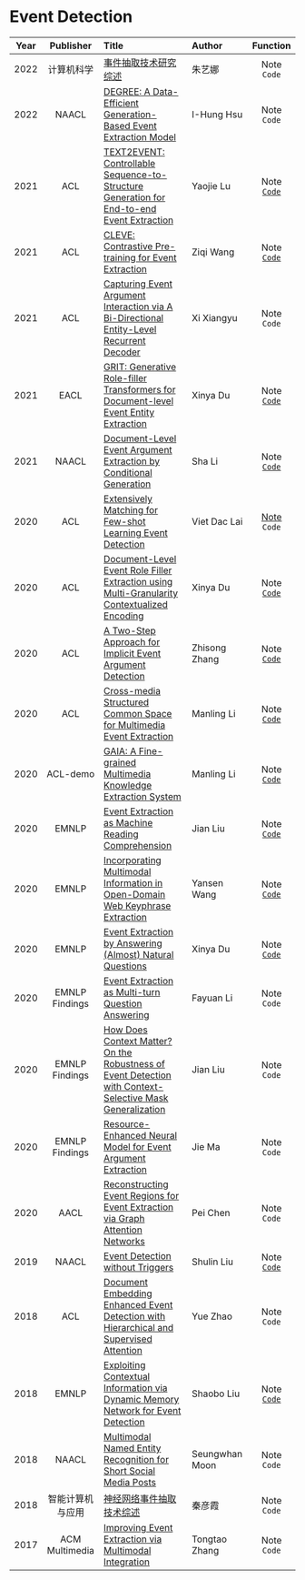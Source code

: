 # Event Detection

| Year | Publisher | Title | Author | Function |
| :-: | :-: | :- | :- | :-: |
| 2022 | 计算机科学 | [事件抽取技术研究综述](https://kns.cnki.net/kcms/detail/detail.aspx?dbcode=CAPJ&dbname=CAPJLAST&filename=JSJA2022080900D&uniplatform=NZKPT&v=x2k_d6-t3_2wiKy2cj0sJP62rtrhHTK1_I074VGPmWgnqLsIAuOlfXJlXoQb96JB) | 朱艺娜 | Note <br> `Code` |
| 2022 | NAACL | [DEGREE: A Data-Efficient Generation-Based Event Extraction Model](https://aclanthology.org/2022.naacl-main.138/) | I-Hung Hsu | Note <br> `Code` |
| 2021 | ACL | [TEXT2EVENT: Controllable Sequence-to-Structure Generation for End-to-end Event Extraction](https://aclanthology.org/2021.acl-long.217/) | Yaojie Lu | Note <br> [`Code`](https://github.com/luyaojie/text2event) |
| 2021 | ACL | [CLEVE: Contrastive Pre-training for Event Extraction](https://aclanthology.org/2021.acl-long.491/) | Ziqi Wang | Note <br> [`Code`](https://github.com/THU-KEG/CLEVE) |
| 2021 | ACL | [Capturing Event Argument Interaction via A Bi-Directional Entity-Level Recurrent Decoder](https://aclanthology.org/2021.acl-long.18/) | Xi Xiangyu | Note <br> `Code` |
| 2021 | EACL | [GRIT: Generative Role-filler Transformers for Document-level Event Entity Extraction](https://aclanthology.org/2021.eacl-main.52/) | Xinya Du | Note <br> [`Code`](https://github.com/xinyadu/grit_doc_event_entity) |
| 2021 | NAACL | [Document-Level Event Argument Extraction by Conditional Generation](https://www.aclweb.org/anthology/2021.naacl-main.69/) | Sha Li | Note <br> [`Code`](https://github.com/raspberryice/gen-arg) |
| 2020 | ACL | [Extensively Matching for Few-shot Learning Event Detection](https://www.aclweb.org/anthology/2020.nuse-1.5/) | Viet Dac Lai | [Note](https://zhevent.github.io/2020/10/09/few-shot-learning-event-detection/) <br> `Code` |
| 2020 | ACL | [Document-Level Event Role Filler Extraction using Multi-Granularity Contextualized Encoding](https://aclanthology.org/2020.acl-main.714/) | Xinya Du | Note <br> [`Code`](https://github.com/xinyadu/doc_event_role) |
| 2020 | ACL | [A Two-Step Approach for Implicit Event Argument Detection](https://aclanthology.org/2020.acl-main.667/) | Zhisong Zhang | Note <br> [`Code`](https://github.com/zzsfornlp/zmsp) |
| 2020 | ACL | [Cross-media Structured Common Space for Multimedia Event Extraction](https://www.aclweb.org/anthology/2020.acl-main.230/) | Manling Li | Note <br> [`Code`](https://github.com/limanling/m2e2) |
| 2020 | ACL-demo | [GAIA: A Fine-grained Multimedia Knowledge Extraction System](https://www.aclweb.org/anthology/2020.acl-demos.11/) | Manling Li | Note <br> [`Code`](https://github.com/GAIA-AIDA) |
| 2020 | EMNLP | [Event Extraction as Machine Reading Comprehension](https://aclanthology.org/2020.emnlp-main.128/) | Jian Liu | Note <br> [`Code`](https://github.com/jianliu-ml/EEasMRC) |
| 2020 | EMNLP | [Incorporating Multimodal Information in Open-Domain Web Keyphrase Extraction](https://www.aclweb.org/anthology/2020.emnlp-main.140/) | Yansen Wang | Note <br> [`Code`](https://github.com/victorywys/SMART-KPE) |
| 2020 | EMNLP | [Event Extraction by Answering (Almost) Natural Questions](https://aclanthology.org/2020.emnlp-main.49/) | Xinya Du | Note <br> [`Code`](https://github.com/xinyadu/eeqa) |
| 2020 | EMNLP Findings | [Event Extraction as Multi-turn Question Answering](https://aclanthology.org/2020.findings-emnlp.73/) | Fayuan Li | Note <br> `Code` |
| 2020 | EMNLP Findings | [How Does Context Matter? On the Robustness of Event Detection with Context-Selective Mask Generalization](https://aclanthology.org/2020.findings-emnlp.229/) | Jian Liu | Note <br> `Code` |
| 2020 | EMNLP Findings | [Resource-Enhanced Neural Model for Event Argument Extraction](https://aclanthology.org/2020.findings-emnlp.318/) | Jie Ma | Note <br> `Code` |
| 2020 | AACL | [Reconstructing Event Regions for Event Extraction via Graph Attention Networks](https://aclanthology.org/2020.aacl-main.81/) | Pei Chen | Note <br> `Code` |
| 2019 | NAACL | [Event Detection without Triggers](https://www.aclweb.org/anthology/N19-1080/) | Shulin Liu | Note <br> [`Code`](https://github.com/liushulinle/event_detection_without_triggers) |
| 2018 | ACL | [Document Embedding Enhanced Event Detection with Hierarchical and Supervised Attention](https://aclanthology.org/P18-2066/) | Yue Zhao | Note <br> `Code` |
| 2018 | EMNLP | [Exploiting Contextual Information via Dynamic Memory Network for Event Detection](https://aclanthology.org/D18-1127/) | Shaobo Liu | Note <br> [`Code`](https://github.com/AveryLiu/TD-DMN) |
| 2018 | NAACL | [Multimodal Named Entity Recognition for Short Social Media Posts](https://www.aclweb.org/anthology/N18-1078/) | Seungwhan Moon| Note <br> `Code` |
| 2018 | 智能计算机与应用 | [神经网络事件抽取技术综述](http://www.cnki.com.cn/Article/CJFDTotal-DLXZ201803002.htm) | 秦彦霞 | Note <br> `Code` |
| 2017 | ACM Multimedia | [Improving Event Extraction via Multimodal Integration](https://dl.acm.org/doi/10.1145/3123266.3123294) | Tongtao Zhang | Note <br> `Code` |

